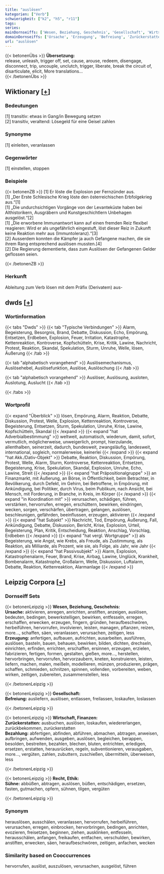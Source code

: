 ```yaml
---
title: "auslösen"
kategorien: ["Verb"]
schwierigkeit: ["k2", "h5", "r11"]
tags:
series:
mainDornseiffs: ['Wesen, Beziehung, Geschehnis', 'Gesellschaft', 'Wirtschaft, Finanzen', 'Recht, Ethik']
domainDornseiffs: ['Ursache', 'Erzeugung', 'Befreiung', 'Zurückerstatten', 'Bezahlung', 'Sühne']
url: "auslösen"
---
```


{{< betonenÜbs >}}
**Übersetzung:**  
release, unleash, trigger off, set, cause, arouse, redeem, disengage, disconnect, trip, uncouple, unclutch, trigger, liberate, break the circuit of, disarticulate, elicit, More translations...  
{{< /betonenÜbs >}}

## Wiktionary [[+](https://de.wiktionary.org/wiki/auslösen)]

### Bedeutungen
[1] transitiv: etwas in Gang/in Bewegung setzen  
[2] transitiv, veraltend: Lösegeld für eine Geisel zahlen  

### Synonyme
[1] einleiten, veranlassen  

### Gegenwörter
[1] einstellen, stoppen  

### Beispiele
{{< betonenZB >}}
[1] Er löste die Explosion per Fernzünder aus.  
[1] „Der Erste Schlesische Krieg löste den österreichischen Erbfolgekrieg aus.“[1]  
[1] „Die undurchsichtigen Vorgänge von der Levanteküste haben bei Althistorikern, Ausgräbern und Kunstgeschichtlern Unbehagen ausgelöst.“[2]  
[1] „Die erworbene Immunantwort kann auf einen fremden Reiz flexibel reagieren: Wird er als ungefährlich eingestuft, löst dieser Reiz in Zukunft keine Reaktion mehr aus (Immuntoleranz).“[3]  
[2] Ausserdem konnten die Kämpfer ja auch Gefangene machen, die sie ihrem Rang entsprechend auslösen mussten.[4]  
[2] Die Regierung dementierte, dass zum Auslösen der Gefangenen Gelder geflossen seien.  

{{< /betonenZB >}}
### Herkunft
Ableitung zum Verb lösen mit dem Präfix (Derivatem) aus-  



## dwds [[+](https://www.dwds.de/wb/auslösen)]

### Wortinformation
{{< tabs "Dwds" >}}
{{< tab "Typische Verbindungen" >}}
Alarm, Begeisterung, Besorgnis, Brand, Debatte, Diskussion, Echo, Empörung, Entsetzen, Erdbeben, Explosion, Feuer, Irritation, Katastrophe, Kettenreaktion, Kontroverse, Kopfschütteln, Krise, Kritik, Lawine, Nachricht, Protest, Reaktion, Skandal, Spekulation, Sturm, Unruhe, Welle, lösen, Äußerung
{{< /tab >}}

{{< tab "alphabetisch vorangehend" >}}
Auslösemechanismus, Auslösehebel, Auslösefunktion, Auslöse, Auslöschung
{{< /tab >}}

{{< tab "alphabetisch vorangehend" >}}
Auslöser, Auslösung, ausloten, Auslotung, Auslucht
{{< /tab >}}

{{< /tabs >}}

### Wortprofil
{{< expand "Überblick" >}} lösen, Empörung, Alarm, Reaktion, Debatte, Diskussion, Protest, Welle, Explosion, Kettenreaktion, Kontroverse, Begeisterung, Entsetzen, Sturm, Spekulation, Unruhe, Krise, Lawine, Kopfschütteln, Skandal {{< /expand >}}
{{< expand "hat Adverbialbestimmung" >}} weltweit, automatisch, wiederum, damit, sofort, vermutlich, möglicherweise, unweigerlich, prompt, hierzulande, allenthalben, seinerzeit, dadurch, bundesweit, zwangsläufig, landesweit, international, sogleich, normalerweise, keinerlei {{< /expand >}}
{{< expand "hat Akk./Dativ-Objekt" >}} Debatte, Reaktion, Diskussion, Empörung, Protest, Welle, Alarm, Sturm, Kontroverse, Kettenreaktion, Entsetzen, Begeisterung, Krise, Spekulation, Skandal, Explosion, Unruhe, Echo, Lawine, Streit {{< /expand >}}
{{< expand "hat Präpositionalgruppe" >}} an Finanzmarkt, mit Äußerung, an Börse, in Öffentlichkeit, beim Betrachter, in Bevölkerung, durch Defekt, im Gehirn, bei Betroffene, in Empörung, mit Ankündigung, bei Politiker, durch Virus, beim Publikum, nach Ansicht, bei Mensch, mit Forderung, in Branche, in Kreis, im Körper {{< /expand >}}
{{< expand "in Koordination mit" >}} verursachen, schädigen, führen, verstärken, hervorrufen, erregen, erschüttern, bewirken, eindringen, wecken, sorgen, verschärfen, übertragen, gelangen, auslösen, beschleunigen, gefährden, beeinflussen, erzeugen, aktivieren {{< /expand >}}
{{< expand "hat Subjekt" >}} Nachricht, Tod, Empörung, Äußerung, Fall, Ankündigung, Debatte, Diskussion, Bericht, Krise, Explosion, Urteil, Begeisterung, Plan, Kritik, Entscheidung, Reaktion, Anschlag, Vorschlag, Erdbeben {{< /expand >}}
{{< expand "hat vergl. Wortgruppe" >}} als Begeisterung, wie Angst, wie Krebs, als Freude, als Zustimmung, als Reaktion, als Milliarde, als Prozent, wie sie, als Folge, als Jahr, wie Jahr {{< /expand >}}
{{< expand "hat Passivsubjekt" >}} Alarm, Explosion, Katastrophenalarm, Feuer, Brand, Krise, Airbag, Lawine, Unglück, Krankheit, Bombenalarm, Katastrophe, Großalarm, Welle, Diskussion, Luftalarm, Debatte, Reaktion, Kettenreaktion, Alarmanlage {{< /expand >}}

## Leipzig Corpora [[+](https://corpora.uni-leipzig.de/en/res?word=auslösen&corpusId=deu_newscrawl-public_2018)]

### Dornseiff Sets
{{< betonenLeipzig >}}
**Wesen, Beziehung, Geschehnis:**  
**Ursache:** aktivieren, anregen, anrichten, anstiften, anzeigen, auslösen, bedeuten, bedingen, bewerkstelligen, bewirken, entfesseln, erregen, erschaffen, erwecken, erzeugen, fingern, gründen, heraufbeschwören, herbeiführen, hervorrufen, involvieren, leisten, managen, pflanzen, reizen, more..., schaffen, säen, veranlassen, verursachen, zeitigen, less  
**Erzeugung:** anfertigen, aufbauen, aufrichten, ausarbeiten, ausführen, auslösen, basteln, bauen, behauen, bewirken, bilden, dichten, drechseln, einrichten, erfinden, errichten, erschaffen, ersinnen, erzeugen, erzielen, fabrizieren, fertigen, formen, gestalten, gießen, more..., herstellen, hervorbringen, hervorrufen, hervorzaubern, kneten, konstruieren, leisten, liefern, machen, malen, meißeln, modellieren, münzen, produzieren, prägen, schaffen, schmieden, schnitzen, spinnen, vollenden, vorbereiten, weben, wirken, zeitigen, zubereiten, zusammenstellen, less  

{{< /betonenLeipzig >}}


{{< betonenLeipzig >}}
**Gesellschaft:**  
**Befreiung:** ausliefern, auslösen, entlassen, freilassen, loskaufen, loslassen  

{{< /betonenLeipzig >}}


{{< betonenLeipzig >}}
**Wirtschaft, Finanzen:**  
**Zurückerstatten:** ausbuchen, auslösen, loskaufen, wiedererlangen, zurückbekommen, zurückerstatten  
**Bezahlung:** abfertigen, abfinden, abführen, abmachen, abtragen, anweisen, aufbringen, aufwenden, ausgeben, auslösen, begleichen, berappen, besolden, bestreiten, bezahlen, blechen, bluten, entrichten, erledigen, ersetzen, erstatten, herausrücken, regeln, subventionieren, verausgaben, more..., vergüten, zahlen, zubuttern, zuschießen, übermitteln, überweisen, less  

{{< /betonenLeipzig >}}


{{< betonenLeipzig >}}
**Recht, Ethik:**  
**Sühne:** abbüßen, abtragen, auslösen, büßen, entschädigen, ersetzen, fasten, gutmachen, opfern, sühnen, tilgen, vergüten  

{{< /betonenLeipzig >}}

### Synonym
herauslösen, ausschälen, veranlassen, hervorrufen, herbeiführen, verursachen, erregen, einbrocken, hervorbringen, bedingen, anrichten, evozieren, freisetzen, beginnen, ziehen, ausklinken, entfesseln, herausschälen, anfangen, freikaufen, entfachen, verschulden, bewirken, anstiften, erwecken, säen, heraufbeschwören, zeitigen, anfachen, wecken


### Similarity based on Cooccurrences
hervorrufen, auslöst, auszulösen, verursachen, ausgelöst, führen

